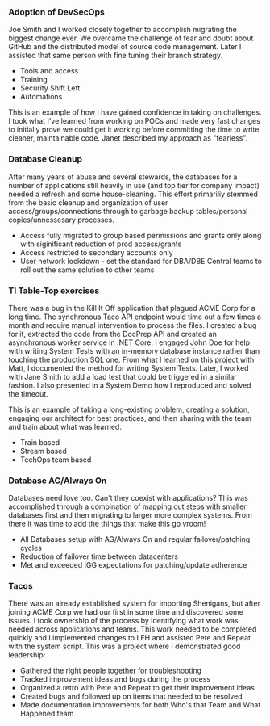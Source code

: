 
### Adoption of DevSecOps
Joe Smith and I worked closely together to accomplish migrating the biggest change ever. We overcame the challenge of fear and doubt about GitHub and the distributed model of source code management. Later I assisted that same person with fine tuning their branch strategy.
* Tools and access
* Training
* Security Shift Left
* Automations

This is an example of how I have gained confidence in taking on challenges. I took what I've learned from working on POCs and made very fast changes to initially prove we could get it working before committing the time to write cleaner, maintainable code. Janet described my approach as "fearless".  

### Database Cleanup
After many years of abuse and several stewards, the databases for a number of applications still heavily in use (and top tier for company impact) needed a refresh and some house-cleaning. This effort primariliy stemmed from the basic cleanup and organization of user access/groups/connections through to garbage backup tables/personal copies/unnessesary processes.

* Access fully migrated to group based permissions and grants only along with siginificant reduction of prod access/grants
* Access restricted to secondary accounts only
* User network lockdown - set the standard for DBA/DBE Central teams to roll out the same solution to other teams

### TI Table-Top exercises
There was a bug in the Kill It Off application that plagued ACME Corp for a long time. The synchronous Taco API endpoint would time out a few times a month and require manual intervention to process the files. I created a bug for it, extracted the code from the DocPrep API and created an asynchronous worker service in .NET Core. I engaged John Doe for help with writing System Tests with an in-memory database instance rather than touching the production SQL one. From what I learned on this project with Matt, I documented the method for writing System Tests. Later, I worked with Jane Smith to add a load test that could be triggered in a similar fashion. I also presented in a System Demo how I reproduced and solved the timeout.  

This is an example of taking a long-existing problem, creating a solution, engaging our architect for best practices, and then sharing with the team and train about what was learned.  
* Train based
* Stream based
* TechOps team based

### Database AG/Always On
Databases need love too. Can't they coexist with applications? This was accomplished through a combination of mapping out steps with smaller databases first and then migrating to larger more complex systems. From there it was time to add the things that make this go vroom!
* All Databases setup with AG/Always On and regular failover/patching cycles
* Reduction of failover time between datacenters
* Met and exceeded IGG expectations for patching/update adherence

### Tacos
There was an already established system for importing Shenigans, but after joining ACME Corp we had our first in some time and discovered some issues. I took ownership of the process by identifying what work was needed across applications and teams. This work needed to be completed quickly and I implemented changes to LFH and assisted Pete and Repeat with the system script. This was a project where I demonstrated good leadership:  

* Gathered the right people together for troubleshooting  
* Tracked improvement ideas and bugs during the process  
* Organized a retro with Pete and Repeat to get their improvement ideas  
* Created bugs and followed up on items that needed to be resolved  
* Made documentation improvements for both Who's that Team and What Happened team







